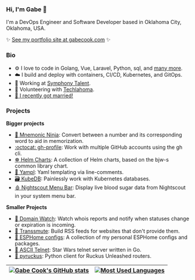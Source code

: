 ### Hi, I'm Gabe :wave:

I'm a DevOps Engineer and Software Developer based in Oklahoma City, Oklahoma, USA.

:sparkles: [See my portfolio site at gabecook.com](https://gabecook.com) :sparkles:

### Bio

- :gear: I love to code in Golang, Vue, Laravel, Python, sql, and [many more](https://gabecook.com/skills).
- :cloud: I build and deploy with containers, CI/CD, Kubernetes, and GitOps.
- :office: Working at [Symphony Talent](https://symphonytalent.com).
- :bison: Volunteering with [Techlahoma](https://techlahoma.org).
- [:ring: I recently got married!](https://livandgabe.wedding)

### Projects

**Bigger projects**

- [:1234: Mnemonic Ninja](https://mnemonic.ninja): Convert between a number and its corresponding word to aid in memorization.
- [:octocat: gh-profile](https://github.com/gabe565/gh-profile): Work with multiple GitHub accounts using the gh cli.
- [:wheel_of_dharma: Helm Charts](https://github.com/gabe565/charts): A collection of Helm charts, based on the bjw-s common library chart.
- [:page_facing_up: Yampl](https://github.com/clevyr/yampl): Yaml templating via line-comments.
- [:card_file_box: KubeDB](https://github.com/clevyr/kubedb): Painlessly work with Kubernetes databases.
- [:drop_of_blood: Nightscout Menu Bar](https://github.com/gabe565/nightscout-menu-bar): Display live blood sugar data from Nightscout in your system menu bar.

**Smaller Projects**

- [:bell: Domain Watch](https://github.com/gabe565/domain-watch): Watch whois reports and notify when statuses change or expiration is incoming.
- [:newspaper: Transsmute](https://github.com/gabe565/transsmute): Build RSS feeds for websites that don't provide them.
- [:floppy_disk: ESPHome configs](https://github.com/gabe565/esphome-configs): A collection of my personal ESPHome configs and packages.
- [:milky_way: ASCII Telnet](https://github.com/gabe565/ascii-telnet-go): Star Wars telnet server written in Go.
- [:signal_strength: pyruckus](https://github.com/gabe565/pyruckus): Python client for Ruckus Unleashed routers.

| [![Gabe Cook's GitHub stats](https://github-readme-stats.vercel.app/api?username=gabe565&show_icons=true&theme=transparent&hide_border=true&count_private=true)](https://github.com/anuraghazra/github-readme-stats) | [![Most Used Languages](https://github-readme-stats.vercel.app/api/top-langs?username=gabe565&theme=transparent&hide_border=true&layout=compact)](https://github.com/anuraghazra/github-readme-stats) |
|----------------------------------------------------------------------------------------------------------------------------------------------------------------------------------------------------------------------|-------------------------------------------------------------------------------------------------------------------------------------------------------------------------------------------------------|
